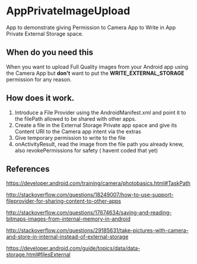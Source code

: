# AppPrivateImageUpload
App to demonstrate giving Permission to Camera App to Write in App Private External Storage space.

## When do you need this
When you want to upload Full Quality images from your Android app using the Camera App but **don't** want to put the **WRITE_EXTERNAL_STORAGE** permission for any reason.

## How does it work.

1. Introduce a File Provider using the AndroidManifest.xml and point it to the filePath allowed to be shared with other apps.
2. Create a file in the External Storage Private app space and give its Content URI to the Camera app intent via the extras
3. Give temporary permission to write to the file
4. onActivityResult, read the image from the file path you already knew, also revokePermissions for safety ( havent coded that yet)

## References
https://developer.android.com/training/camera/photobasics.html#TaskPath

http://stackoverflow.com/questions/18249007/how-to-use-support-fileprovider-for-sharing-content-to-other-apps

http://stackoverflow.com/questions/17674634/saving-and-reading-bitmaps-images-from-internal-memory-in-android

http://stackoverflow.com/questions/29185631/take-pictures-with-camera-and-store-in-internal-instead-of-external-storage

https://developer.android.com/guide/topics/data/data-storage.html#filesExternal

